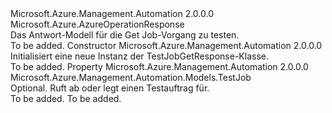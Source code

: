 <Type Name="TestJobGetResponse" FullName="Microsoft.Azure.Management.Automation.Models.TestJobGetResponse">
  <TypeSignature Language="C#" Value="public class TestJobGetResponse : Microsoft.Azure.AzureOperationResponse" />
  <TypeSignature Language="ILAsm" Value=".class public auto ansi beforefieldinit TestJobGetResponse extends Microsoft.Azure.AzureOperationResponse" />
  <TypeSignature Language="DocId" Value="T:Microsoft.Azure.Management.Automation.Models.TestJobGetResponse" />
  <TypeSignature Language="VB.NET" Value="Public Class TestJobGetResponse&#xA;Inherits AzureOperationResponse" />
  <TypeSignature Language="F#" Value="type TestJobGetResponse = class&#xA;    inherit AzureOperationResponse" />
  <AssemblyInfo>
    <AssemblyName>Microsoft.Azure.Management.Automation</AssemblyName>
    <AssemblyVersion>2.0.0.0</AssemblyVersion>
  </AssemblyInfo>
  <Base>
    <BaseTypeName>Microsoft.Azure.AzureOperationResponse</BaseTypeName>
  </Base>
  <Interfaces />
  <Docs>
    <summary>
            Das Antwort-Modell für die Get Job-Vorgang zu testen.
            </summary>
    <remarks>To be added.</remarks>
  </Docs>
  <Members>
    <Member MemberName=".ctor">
      <MemberSignature Language="C#" Value="public TestJobGetResponse ();" />
      <MemberSignature Language="ILAsm" Value=".method public hidebysig specialname rtspecialname instance void .ctor() cil managed" />
      <MemberSignature Language="DocId" Value="M:Microsoft.Azure.Management.Automation.Models.TestJobGetResponse.#ctor" />
      <MemberSignature Language="VB.NET" Value="Public Sub New ()" />
      <MemberType>Constructor</MemberType>
      <AssemblyInfo>
        <AssemblyName>Microsoft.Azure.Management.Automation</AssemblyName>
        <AssemblyVersion>2.0.0.0</AssemblyVersion>
      </AssemblyInfo>
      <Parameters />
      <Docs>
        <summary>
            Initialisiert eine neue Instanz der TestJobGetResponse-Klasse.
            </summary>
        <remarks>To be added.</remarks>
      </Docs>
    </Member>
    <Member MemberName="TestJob">
      <MemberSignature Language="C#" Value="public Microsoft.Azure.Management.Automation.Models.TestJob TestJob { get; set; }" />
      <MemberSignature Language="ILAsm" Value=".property instance class Microsoft.Azure.Management.Automation.Models.TestJob TestJob" />
      <MemberSignature Language="DocId" Value="P:Microsoft.Azure.Management.Automation.Models.TestJobGetResponse.TestJob" />
      <MemberSignature Language="VB.NET" Value="Public Property TestJob As TestJob" />
      <MemberSignature Language="F#" Value="member this.TestJob : Microsoft.Azure.Management.Automation.Models.TestJob with get, set" Usage="Microsoft.Azure.Management.Automation.Models.TestJobGetResponse.TestJob" />
      <MemberType>Property</MemberType>
      <AssemblyInfo>
        <AssemblyName>Microsoft.Azure.Management.Automation</AssemblyName>
        <AssemblyVersion>2.0.0.0</AssemblyVersion>
      </AssemblyInfo>
      <ReturnValue>
        <ReturnType>Microsoft.Azure.Management.Automation.Models.TestJob</ReturnType>
      </ReturnValue>
      <Docs>
        <summary>
            Optional. Ruft ab oder legt einen Testauftrag für.
            </summary>
        <value>To be added.</value>
        <remarks>To be added.</remarks>
      </Docs>
    </Member>
  </Members>
</Type>